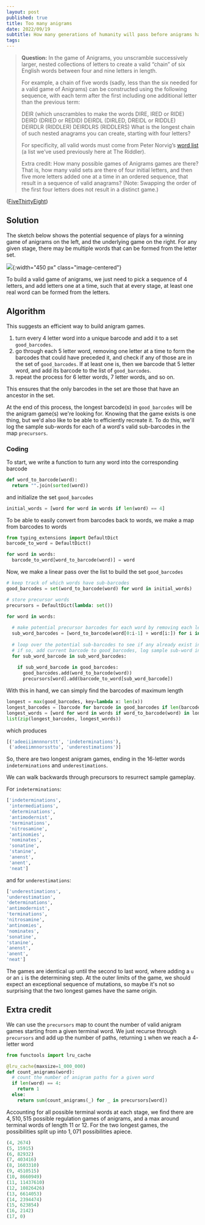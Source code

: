```yaml
---
layout: post
published: true
title: Too many anigrams
date: 2022/09/19
subtitle: How many generations of humanity will pass before anigrams has a repeat?
tags:
---
```


>**Question:** In the game of Anigrams, you unscramble successively larger, nested collections of letters to create a valid “chain” of six English words between four and nine letters in length.
>
>For example, a chain of five words (sadly, less than the six needed for a valid game of Anigrams) can be constructed using the following sequence, with each term after the first including one additional letter than the previous term:
>
>DEIR (which unscrambles to make the words DIRE, IRED or RIDE)
>DEIRD (DRIED or REDID)
>DEIRDL (DIRLED, DREIDL or RIDDLE)
>DEIRDLR (RIDDLER)
>DEIRDLRS (RIDDLERS)
>What is the longest chain of such nested anagrams you can create, starting with four letters?
>
>For specificity, all valid words must come from Peter Norvig’s [word list](https://norvig.com/ngrams/enable1.txt) (a list we’ve used previously here at The Riddler).
>
>Extra credit: How many possible games of Anigrams games are there? That is, how many valid sets are there of four initial letters, and then five more letters added one at a time in an ordered sequence, that result in a sequence of valid anagrams? (Note: Swapping the order of the first four letters does not result in a distinct game.)

<!--more-->

([FiveThirtyEight](https://fivethirtyeight.com/features/can-you-build-the-biggest-anigram/))

## Solution

The sketch below shows the potential sequence of plays for a winning game of anigrams on the left, and the underlying game on the right. For any given stage, there may be multiple words that can be formed from the letter set.

![](/img/2022-09-19-anigrams.png){:width="450 px" class="image-centered"}

<!-- To build a valid game of anigrams, we need to find a list of $9$ letters that form a word, and remove letters from the list, one at a time, such that at least one real word can be formed at each stage. -->

To build a valid game of anigrams, we just need to pick a sequence of $4$ letters, and add letters one at a time, such that at every stage, at least one real word can be formed from the letters.

## Algorithm

This suggests an efficient way to build anigram games. 

1. turn every $4$ letter word into a unique barcode and add it to a set `good_barcodes`. 
2. go through each $5$ letter word, removing one letter at a time to form the barcodes that could have preceded it, and check if any of those are in the set of `good_barcodes`. If at least one is, then we barcode that $5$ letter word, and add its barcode to the list of `good_barcodes`.
3. repeat the process for $6$ letter words, $7$ letter words, and so on.

This ensures that the only barcodes in the set are those that have an ancestor in the set.

At the end of this process, the longest barcode(s) in `good_barcodes` will be the anigram game(s) we're looking for. Knowing that the game exists is one thing, but we'd also like to be able to efficiently recreate it. To do this, we'll log the sample sub-words for each of a word's valid sub-barcodes in the map `precursors`.


### Coding

To start, we write a function to turn any word into the corresponding barcode

```python
def word_to_barcode(word):
  return "".join(sorted(word))
```

and initialize the set `good_barcodes`

```python
initial_words = [word for word in words if len(word) == 4]
```

To be able to easily convert from barcodes back to words, we make a map from barcodes to words

```python
from typing_extensions import DefaultDict
barcode_to_word = DefaultDict()

for word in words:
  barcode_to_word[word_to_barcode(word)] = word
```

Now, we make a linear pass over the list to build the set `good_barcodes`

```python
# keep track of which words have sub-barcodes
good_barcodes = set(word_to_barcode(word) for word in initial_words)

# store precursor words
precursors = DefaultDict(lambda: set())

for word in words:
  
  # make potential precursor barcodes for each word by removing each letter
  sub_word_barcodes = [word_to_barcode(word[0:i-1] + word[i:]) for i in range(1, len(word)+1)]
  
  # loop over the potential sub-barcodes to see if any already exist in good_barcodes
  # if so, add current barcode to good_barcodes, log sample sub-word in precursors
  for sub_word_barcode in sub_word_barcodes:
  
    if sub_word_barcode in good_barcodes:
      good_barcodes.add(word_to_barcode(word))
      precursors[word].add(barcode_to_word[sub_word_barcode])
 ```
 
 With this in hand, we can simply find the barcodes of maximum length
 
 ```python
longest = max(good_barcodes, key=lambda x: len(x))
longest_barcodes = [barcode for barcode in good_barcodes if len(barcode) == len(longest)]
longest_words = [word for word in words if word_to_barcode(word) in longest_barcodes]
list(zip(longest_barcodes, longest_words))
```

which produces 

```python
[('adeeiiimnnnorstt', 'indeterminations'),
 ('adeeiimnnorssttu', 'underestimations')]
```

So, there are two longest anigram games, ending in the $16$-letter words `indeterminations` and `underestimations`.

We can walk backwards through precursors to resurrect sample gameplay. 

For `indeterminations`:

```python
['indeterminations',
 'intermediations',
 'determinations',
 'antimodernist',
 'terminations',
 'nitrosamine',
 'antinomies',
 'nominates',
 'sonatine',
 'stanine',
 'anenst',
 'anent',
 'neat']
 ```
 
 and for `underestimations`:
 
 ```python
 ['underestimations',
 'underestimation',
 'determinations',
 'antimodernist',
 'terminations',
 'nitrosamine',
 'antinomies',
 'nominates',
 'sonatine',
 'stanine',
 'anenst',
 'anent',
 'neat']
 ```
 
The games are identical up until the second to last word, where adding a `u` or an `i` is the determining step. At the outer limits of the game, we should expect an exceptional sequence of mutations, so maybe it's not so surprising that the two longest games have the same origin.

## Extra credit

We can use the `precursors` map to count the number of valid anigram games starting from a given terminal word. We just recurse through `precursors` and add up the number of paths, returning `1` when we reach a $4$-letter word

```python
from functools import lru_cache

@lru_cache(maxsize=1_000_000)
def count_anigrams(word):
  # count the number of anigram paths for a given word
  if len(word) == 4:
    return 1
  else:
    return sum(count_anigrams(_) for _ in precursors[word])
```

Accounting for all possible terminal words at each stage, we find there are $4,510,515$ possible regulation games of anigrams, and a max around terminal words of length $11$ or $12$. For the two longest games, the possibilities split up into $1,071$ possibilities apiece.

```python
(4, 2674)
(5, 15915)
(6, 82932)
(7, 403416)
(8, 1603310)
(9, 4510515)
(10, 8660949)
(11, 11437610)
(12, 10826426)
(13, 6614053)
(14, 2394474)
(15, 623854)
(16, 2142)
(17, 0)
```


<br>

<!-- 2022-09-19-words-to-barcodes.png -->
